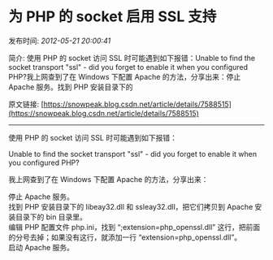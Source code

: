 # 为 PHP 的 socket 启用 SSL 支持

发布时间: *2012-05-21 20:00:41*

简介: 使用 PHP 的 socket 访问 SSL 时可能遇到如下报错：Unable to find the socket transport "ssl" - did you forget to enable it when you configured PHP?我上网查到了在 Windows 下配置 Apache 的方法，分享出来：停止 Apache 服务。找到 PHP 安装目录下的

原文链接: [https://snowpeak.blog.csdn.net/article/details/7588515](https://snowpeak.blog.csdn.net/article/details/7588515)

---------

使用 PHP 的 socket 访问 SSL 时可能遇到如下报错：

Unable to find the socket transport "ssl" - did you forget to enable it when you configured PHP?

我上网查到了在 Windows 下配置 Apache 的方法，分享出来：

停止 Apache 服务。  
找到 PHP 安装目录下的 libeay32.dll 和 ssleay32.dll，把它们拷贝到 Apache 安装目录下的 bin 目录里。  
编辑 PHP 配置文件 php.ini，找到 “;extension=php_openssl.dll” 这行，把前面的分号去掉；如果没有这行，就添加一行 “extension=php_openssl.dll”。  
启动 Apache 服务。